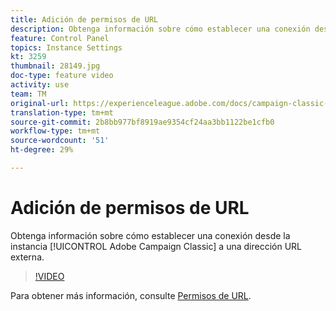 ```yaml
---
title: Adición de permisos de URL
description: Obtenga información sobre cómo establecer una conexión desde la instancia de Adobe Campaign Classic a una URL externa.
feature: Control Panel
topics: Instance Settings
kt: 3259
thumbnail: 28149.jpg
doc-type: feature video
activity: use
team: TM
original-url: https://experienceleague.adobe.com/docs/campaign-classic-learn/tutorials/administrating/control-panel-acc/adding-url-permissions.html
translation-type: tm+mt
source-git-commit: 2b8bb977bf8919ae9354cf24aa3bb1122be1cfb0
workflow-type: tm+mt
source-wordcount: '51'
ht-degree: 29%

---
```



# Adición de permisos de URL

Obtenga información sobre cómo establecer una conexión desde la instancia [!UICONTROL Adobe Campaign Classic] a una dirección URL externa.

>[!VIDEO](https://video.tv.adobe.com/v/28149?quality=12)

Para obtener más información, consulte [Permisos de URL](https://docs.adobe.com/content/help/es-ES/control-panel/using/instances-settings/url-permissions.html).
